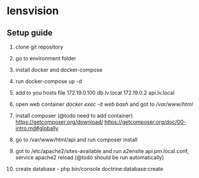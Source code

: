 # lensvision

## Setup guide
1. clone git repository
2. go to environment folder
3. install docker and docker-compose
4. run docker-compose up -d
5. add to you hosts file
    172.19.0.100 db.lv.local
    172.19.0.2 api.lv.local
6. open web container *docker exec -it web bash* and got to */var/www/html*
7. install composer (@todo need to add container)
    https://getcomposer.org/download/
    https://getcomposer.org/doc/00-intro.md#globally
8. go to /var/www/html/api and run composer install
9. got to /etc/apache2/sites-available and run a2ensite api.pm.local.conf, service apache2 reload (@todo should be run automatically)

10. create database - php bin/console doctrine:database:create